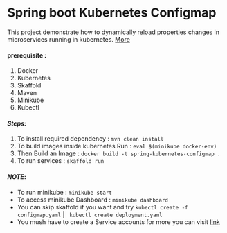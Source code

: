 # Spring boot Kubernetes Configmap

This project demonstrate how to dynamically reload properties changes in microservices running in kubernetes.
[More](https://cloud.spring.io/spring-cloud-static/spring-cloud-kubernetes/1.1.0.RC2/reference/html/#why-do-you-need-spring-cloud-kubernetes)

#### prerequisite : 
 
1. Docker 
2. Kubernetes
3. Skaffold
4. Maven 
5. Minikube
6. Kubectl

#### *Steps*:

1. To install required dependency : ``mvn clean install``
2. To build images inside kubernetes Run : ``eval $(minikube docker-env)``
3. Then Build an Image : ``docker build -t spring-kubernetes-configmap .``
4. To run services : ``skaffold run``

#### *NOTE*:  
 * To run minikube : ``minikube start`` 
 * To access minikube Dashboard : ``minikube dashboard``
 * You can skip skaffold if you want and try ``kubectl create -f configmap.yaml`` | `` kubectl create deployment.yaml``
 * You mush have to create a Service accounts for more you can visit [link](https://cloud.spring.io/spring-cloud-static/spring-cloud-kubernetes/1.1.0.RC2/reference/html/#service-account)
 
   

 

 